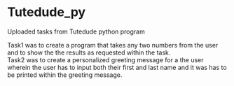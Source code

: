 # Tutedude_py
Uploaded tasks from Tutedude python program

Task1 was to create a program that takes any two numbers from the user and to show the the results as requested within the task.   
Task2 was to create a personalized greeting message for a the user wherein the user has to input both their first and last name and it was has to be printed within the greeting message. 
